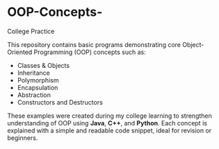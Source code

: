 # OOP-Concepts-
College Practice

This repository contains basic programs demonstrating core Object-Oriented Programming (OOP) concepts such as:

- Classes & Objects
- Inheritance
- Polymorphism
- Encapsulation
- Abstraction
- Constructors and Destructors

These examples were created during my college learning to strengthen understanding of OOP using **Java**, **C++**, and **Python**. Each concept is explained with a simple and readable code snippet, ideal for revision or beginners.

